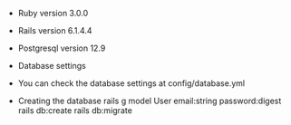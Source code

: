 
* Ruby version 3.0.0
* Rails version 6.1.4.4

* Postgresql version 12.9
* Database settings
* You can check the database settings at config/database.yml

* Creating the database
 rails g model User email:string password:digest
 rails db:create
 rails db:migrate
